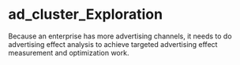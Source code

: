 # ad_cluster_Exploration
Because an enterprise has more advertising channels, it needs to do advertising effect analysis to achieve targeted advertising effect measurement and optimization work.
